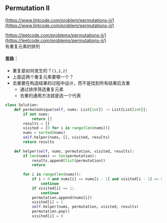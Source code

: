 ## Permutation II

[https://www.lintcode.com/problem/permutations-ii/](https://www.lintcode.com/problem/permutations-ii/)

[https://leetcode.com/problems/permutations-ii/](https://leetcode.com/problems/permutations-ii/)  
有重复元素的排列

#### 思路：

* 重复是如何发生的？`[1,2,2]`
* 上面这两个重复元素要哪一个？
* 去重要在构造结果的过程中设计，而不是找到所有结果后去重
  * 通过排序筛选重复元素
  * 去重的通用方法就是选一个代表

```py
class Solution:
    def permuteUnique(self, nums: List[int]) -> List[List[int]]:
        if not nums:
            return []
        results = []
        visited = [0 for i in range(len(nums))]
        nums = sorted(nums)
        self.helper(nums, [], visited, results)
        return results
    
    def helper(self, nums, permutation, visited, results):
        if len(nums) == len(permutation):
            results.append(list(permutation))
            return
        
        for i in range(len(nums)):
            if i > 0 and nums[i] == nums[i - 1] and visited[i - 1] == 0:
                continue
            if visited[i] == 1:
                continue
            permutation.append(nums[i])
            visited[i] = 1
            self.helper(nums, permutation, visited, results)
            permutation.pop()
            visited[i] = 0
```




